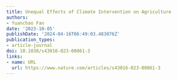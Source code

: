```yaml
---
title: Unequal Effects of Climate Intervention on Agriculture
authors:
- Yuanchao Fan
date: '2023-10-05'
publishDate: '2024-04-16T06:49:03.483076Z'
publication_types:
- article-journal
doi: 10.1038/s43016-023-00861-3
links:
- name: URL
  url: https://www.nature.com/articles/s43016-023-00861-3
---
```

